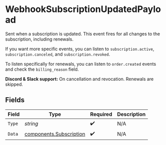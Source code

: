 # WebhookSubscriptionUpdatedPayload

Sent when a subscription is updated. This event fires for all changes to the subscription, including renewals.

If you want more specific events, you can listen to `subscription.active`, `subscription.canceled`, and `subscription.revoked`.

To listen specifically for renewals, you can listen to `order.created` events and check the `billing_reason` field.

**Discord & Slack support:** On cancellation and revocation. Renewals are skipped.


## Fields

| Field                                                              | Type                                                               | Required                                                           | Description                                                        |
| ------------------------------------------------------------------ | ------------------------------------------------------------------ | ------------------------------------------------------------------ | ------------------------------------------------------------------ |
| `Type`                                                             | *string*                                                           | :heavy_check_mark:                                                 | N/A                                                                |
| `Data`                                                             | [components.Subscription](../../models/components/subscription.md) | :heavy_check_mark:                                                 | N/A                                                                |